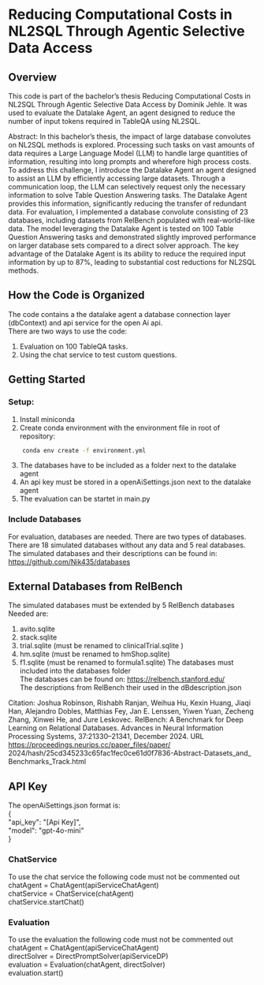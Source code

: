 # Reducing Computational Costs in NL2SQL Through Agentic Selective Data Access

## Overview
This code is part of the bachelor’s thesis Reducing Computational Costs in NL2SQL Through Agentic Selective Data Access by Dominik Jehle.
It was used to evaluate the Datalake Agent, an agent designed to reduce the number of input tokens required in TableQA using NL2SQL.

Abstract:
In this bachelor’s thesis, the impact of large database convolutes on NL2SQL methods
is explored. Processing such tasks on vast amounts of data requires a Large Language
Model (LLM) to handle large quantities of information, resulting into long prompts
and wherefore high process costs. To address this challenge, I introduce the Datalake
Agent an agent designed to assist an LLM by efficiently accessing large datasets.
Through a communication loop, the LLM can selectively request only the necessary
information to solve Table Question Answering tasks. The Datalake Agent provides
this information, significantly reducing the transfer of redundant data. For evaluation,
I implemented a database convolute consisting of 23 databases, including datasets
from RelBench populated with real-world-like data. The model leveraging the
Datalake Agent is tested on 100 Table Question Answering tasks and demonstrated
slightly improved performance on larger database sets compared to a direct solver
approach. The key advantage of the Datalake Agent is its ability to reduce the
required input information by up to 87%, leading to substantial cost reductions for
NL2SQL methods.

## How the Code is Organized
The code contains a the datalake agent a database connection layer (dbContext) and api service for the open Ai api.\
There are two ways to use the code:
1. Evaluation on 100 TableQA tasks.
2. Using the chat service to test custom questions.

## Getting Started

### Setup:
1. Install miniconda
2. Create conda environment with the environment file in root of repository:  
```bash
    conda env create -f environment.yml
```
3. The databases have to be included as a folder next to the datalake agent
4. An api key must be stored in a openAiSettings.json next to the datalake agent
5. The evaluation can be startet in main.py

### Include Databases
For evaluation, databases are needed.
There are two types of databases.
There are 18 simulated databases without any data and 5 real databases.\
The simulated databases and their descriptions can be found in:\
https://github.com/Nik435/databases


## External Databases from RelBench
The simulated databases must be extended by 5 RelBench databases\
Needed are:
1. avito.sqlite
2. stack.sqlite
3. trial.sqlite (must be renamed to clinicalTrial.sqlite )
4. hm.sqlite (must be renamed to hmShop.sqlite)
5. f1.sqlite (must be renamed to formula1.sqlite)
The databases must included into the databases folder\
The databases can be found on: https://relbench.stanford.edu/ \
The descriptions from RelBench their used in the dBdescription.json

Citation: Joshua Robinson, Rishabh Ranjan, Weihua Hu, Kexin Huang, Jiaqi Han, Alejandro
Dobles, Matthias Fey, Jan E. Lenssen, Yiwen Yuan, Zecheng Zhang, Xinwei He,
and Jure Leskovec. RelBench: A Benchmark for Deep Learning on Relational
Databases. Advances in Neural Information Processing Systems, 37:21330–21341,
December 2024. URL https://proceedings.neurips.cc/paper_files/paper/
2024/hash/25cd345233c65fac1fec0ce61d0f7836-Abstract-Datasets_and_
Benchmarks_Track.html

## API Key
The openAiSettings.json format is:\
{\
    "api_key": "[Api Key]",\
    "model": "gpt-4o-mini"\
}

### ChatService
To use the chat service the following code must not be commented out\
    chatAgent = ChatAgent(apiServiceChatAgent)\
    chatService = ChatService(chatAgent)\
    chatService.startChat()

### Evaluation
To use the evaluation the following code must not be commented out\
    chatAgent = ChatAgent(apiServiceChatAgent)\
    directSolver = DirectPromptSolver(apiServiceDP)\
    evaluation = Evaluation(chatAgent, directSolver)\
    evaluation.start()